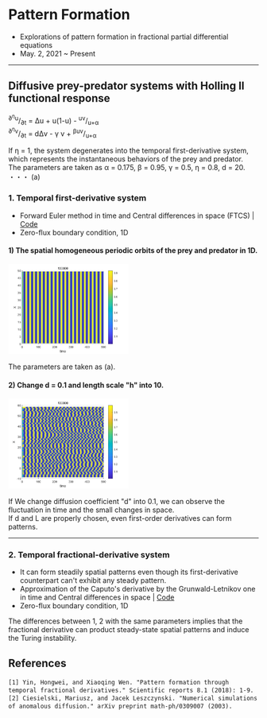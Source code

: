 # Pattern Formation
- Explorations of pattern formation in fractional partial differential equations
- May. 2, 2021 ~ Present

----------
## Diffusive prey-predator systems with Holling II functional response
<sup>∂<sup>&eta;</sup>u</sup>/<sub>∂t</sub> = &Delta;u  + u(1-u) - <sup>uv</sup>/<sub>u+&alpha;</sub>  
<sup>∂<sup>&eta;</sup>v</sup>/<sub>∂t</sub> = d&Delta;v  - &gamma; v + <sup>&beta;uv</sup>/<sub>u+&alpha;</sub>

If &eta; = 1, the system degenerates into the temporal first-derivative system, which represents the instantaneous behaviors of the prey and predator.   
The parameters are taken as &alpha; = 0.175, &beta; = 0.95, &gamma; = 0.5, &eta; = 0.8, d = 20. ・・・ (a)
  
### 1. Temporal **first**-derivative system
- Forward Euler method in time and Central differences in space (FTCS) | [Code](https://github.com/OH-Seoyoung/Pattern_Formation/blob/master/Diffusive_prey-predator_systems/First_derivative.m)  
- Zero-flux boundary condition, 1D
  
#### 1) The spatial homogeneous periodic orbits of the prey and predator in 1D.
<div align="">
<img src="https://github.com/OH-Seoyoung/Pattern_Formation/blob/master/Diffusive_prey-predator_systems/figs/orig.jpg?raw=True" width="48%"> <br>
</div>  
  
The parameters are taken as (a).

#### 2) Change d = 0.1 and **length scale "h" into 10**.
<div align="">
<img src="https://github.com/OH-Seoyoung/Pattern_Formation/blob/master/Diffusive_prey-predator_systems/figs/change_d_L.jpg?raw=True" width="48%"> <br>
</div>  
  
If We change diffusion coefficient "d" into 0.1, we can observe the fluctuation in time and the small changes in space.  
If d and L are properly chosen, even first-order derivatives can form patterns.  

-----------  
### 2. Temporal **fractional**-derivative system
- It can form steadily spatial patterns even though its first-derivative counterpart can't exhibit any steady pattern.
- Approximation of the Caputo's derivative by the Grunwald-Letnikov one in time and Central differences in space | [Code](https://github.com/OH-Seoyoung/Pattern_Formation/blob/master/Diffusive_prey-predator_systems/Fractional_derivative.m)  
- Zero-flux boundary condition, 1D

The differences between 1, 2 with the same parameters implies that the fractional derivative can product steady-state spatial patterns and induce the Turing instability.
  
## References
```
[1] Yin, Hongwei, and Xiaoqing Wen. "Pattern formation through temporal fractional derivatives." Scientific reports 8.1 (2018): 1-9.
[2] Ciesielski, Mariusz, and Jacek Leszczynski. "Numerical simulations of anomalous diffusion." arXiv preprint math-ph/0309007 (2003).
```
